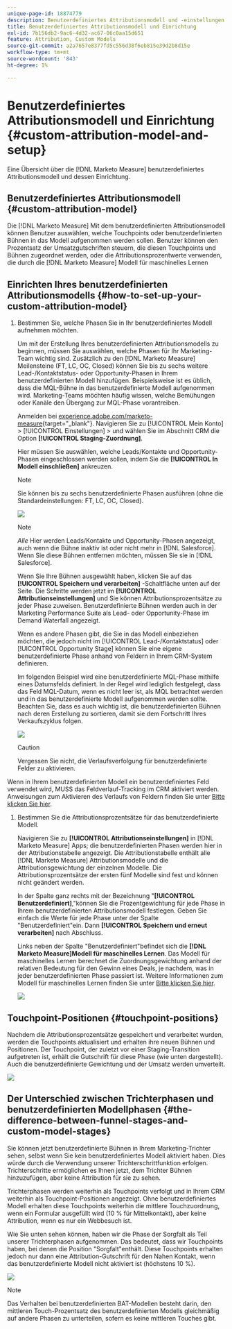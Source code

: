 ```yaml
---
unique-page-id: 18874779
description: Benutzerdefiniertes Attributionsmodell und -einstellungen - [!DNL Marketo Measure] - Produktdokumentation
title: Benutzerdefiniertes Attributionsmodell und Einrichtung
exl-id: 7b156db2-9ac6-4d32-ac67-06c0aa15d651
feature: Attribution, Custom Models
source-git-commit: a2a7657e8377fd5c556d38f6eb815e39d2b8d15e
workflow-type: tm+mt
source-wordcount: '843'
ht-degree: 1%

---
```


# Benutzerdefiniertes Attributionsmodell und Einrichtung {#custom-attribution-model-and-setup}

Eine Übersicht über die [!DNL Marketo Measure] benutzerdefiniertes Attributionsmodell und dessen Einrichtung.

## Benutzerdefiniertes Attributionsmodell {#custom-attribution-model}

Die [!DNL Marketo Measure] Mit dem benutzerdefinierten Attributionsmodell können Benutzer auswählen, welche Touchpoints oder benutzerdefinierten Bühnen in das Modell aufgenommen werden sollen. Benutzer können den Prozentsatz der Umsatzgutschriften steuern, die diesen Touchpoints und Bühnen zugeordnet werden, oder die Attributionsprozentwerte verwenden, die durch die [!DNL Marketo Measure] Modell für maschinelles Lernen

## Einrichten Ihres benutzerdefinierten Attributionsmodells {#how-to-set-up-your-custom-attribution-model}

1. Bestimmen Sie, welche Phasen Sie in Ihr benutzerdefiniertes Modell aufnehmen möchten.

   Um mit der Erstellung Ihres benutzerdefinierten Attributionsmodells zu beginnen, müssen Sie auswählen, welche Phasen für Ihr Marketing-Team wichtig sind. Zusätzlich zu den [!DNL Marketo Measure] Meilensteine (FT, LC, OC, Closed) können Sie bis zu sechs weitere Lead-/Kontaktstatus- oder Opportunity-Phasen in Ihrem benutzerdefinierten Modell hinzufügen. Beispielsweise ist es üblich, dass die MQL-Bühne in das benutzerdefinierte Modell aufgenommen wird. Marketing-Teams möchten häufig wissen, welche Bemühungen oder Kanäle den Übergang zur MQL-Phase vorantreiben.

   Anmelden bei [experience.adobe.com/marketo-measure](https://experience.adobe.com/marketo-measure){target="_blank"}. Navigieren Sie zu [!UICONTROL Mein Konto] > [!UICONTROL Einstellungen] > und wählen Sie im Abschnitt CRM die Option **[!UICONTROL Staging-Zuordnung]**.

   Hier müssen Sie auswählen, welche Leads/Kontakte und Opportunity-Phasen eingeschlossen werden sollen, indem Sie die **[!UICONTROL In Modell einschließen]** ankreuzen.

   >[!NOTE]
   >
   >Sie können bis zu sechs benutzerdefinierte Phasen ausführen (ohne die Standardeinstellungen: FT, LC, OC, Closed).

   ![](assets/1-1.png)

   >[!NOTE]
   >
   >_Alle_ Hier werden Leads/Kontakte und Opportunity-Phasen angezeigt, auch wenn die Bühne inaktiv ist oder nicht mehr in [!DNL Salesforce]. Wenn Sie diese Bühnen entfernen möchten, müssen Sie sie in [!DNL Salesforce].

   Wenn Sie Ihre Bühnen ausgewählt haben, klicken Sie auf das **[!UICONTROL Speichern und verarbeiten]** -Schaltfläche unten auf der Seite. Die Schritte werden jetzt im **[!UICONTROL Attributionseinstellungen]** und Sie können Attributionsprozentsätze zu jeder Phase zuweisen. Benutzerdefinierte Bühnen werden auch in der Marketing Performance Suite als Lead- oder Opportunity-Phase im Demand Waterfall angezeigt.

   Wenn es andere Phasen gibt, die Sie in das Modell einbeziehen möchten, die jedoch nicht im [!UICONTROL Lead-/Kontaktstatus] oder [!UICONTROL Opportunity Stage] können Sie eine eigene benutzerdefinierte Phase anhand von Feldern in Ihrem CRM-System definieren.

   Im folgenden Beispiel wird eine benutzerdefinierte MQL-Phase mithilfe eines Datumsfelds definiert. In der Regel wird lediglich festgelegt, dass das Feld MQL-Datum, wenn es nicht leer ist, als MQL betrachtet werden und in das benutzerdefinierte Modell aufgenommen werden sollte. Beachten Sie, dass es auch wichtig ist, die benutzerdefinierten Bühnen nach deren Erstellung zu sortieren, damit sie dem Fortschritt Ihres Verkaufszyklus folgen.

   ![](assets/2-1.png)

   >[!CAUTION]
   >
   >Vergessen Sie nicht, die Verlaufsverfolgung für benutzerdefinierte Felder zu aktivieren.

Wenn in Ihrem benutzerdefinierten Modell ein benutzerdefiniertes Feld verwendet wird, MUSS das Feldverlauf-Tracking im CRM aktiviert werden. Anweisungen zum Aktivieren des Verlaufs von Feldern finden Sie unter [Bitte klicken Sie hier](/help/advanced-marketo-measure-features/custom-attribution-models/custom-model-setup-enable-field-history-tracking.md).

1. Bestimmen Sie die Attributionsprozentsätze für das benutzerdefinierte Modell.

   Navigieren Sie zu **[!UICONTROL Attributionseinstellungen]** in [!DNL Marketo Measure] Apps; die benutzerdefinierten Phasen werden hier in der Attributionstabelle angezeigt. Die Attributionstabelle enthält alle [!DNL Marketo Measure] Attributionsmodelle und die Attributionsgewichtung der einzelnen Modelle. Die Attributionsprozentsätze der ersten fünf Modelle sind fest und können nicht geändert werden.

   In der Spalte ganz rechts mit der Bezeichnung &quot;**[!UICONTROL Benutzerdefiniert]**,&quot;können Sie die Prozentgewichtung für jede Phase in Ihrem benutzerdefinierten Attributionsmodell festlegen. Geben Sie einfach die Werte für jede Phase unter der Spalte &quot;Benutzerdefiniert&quot;ein. Dann **[!UICONTROL Speichern und erneut verarbeiten]** nach Abschluss.

   Links neben der Spalte &quot;Benutzerdefiniert&quot;befindet sich die **[!DNL Marketo Measure]Modell für maschinelles Lernen**. Das Modell für maschinelles Lernen berechnet die Zuordnungsgewichtung anhand der relativen Bedeutung für den Gewinn eines Deals, je nachdem, was in jeder benutzerdefinierten Phase passiert ist. Weitere Informationen zum Modell für maschinelles Lernen finden Sie unter [Bitte klicken Sie hier](/help/advanced-marketo-measure-features/custom-attribution-models/machine-learning-model-faq.md).

   ![](assets/3.png)

## Touchpoint-Positionen {#touchpoint-positions}

Nachdem die Attributionsprozentsätze gespeichert und verarbeitet wurden, werden die Touchpoints aktualisiert und erhalten ihre neuen Bühnen und Positionen. Der Touchpoint, der zuletzt vor einer Staging-Transition aufgetreten ist, erhält die Gutschrift für diese Phase (wie unten dargestellt). Auch die benutzerdefinierte Gewichtung und der Umsatz werden umverteilt.

![](assets/4.png)

## Der Unterschied zwischen Trichterphasen und benutzerdefinierten Modellphasen {#the-difference-between-funnel-stages-and-custom-model-stages}

Sie können jetzt benutzerdefinierte Bühnen in Ihrem Marketing-Trichter sehen, selbst wenn Sie kein benutzerdefiniertes Modell aktiviert haben. Dies würde durch die Verwendung unserer Trichterschrittfunktion erfolgen. Trichterschritte ermöglichen es Ihnen jetzt, dem Trichter Bühnen hinzuzufügen, aber keine Attribution für sie zu sehen.

Trichterphasen werden weiterhin als Touchpoints verfolgt und in Ihrem CRM weiterhin als Touchpoint-Positionen angezeigt. Ohne benutzerdefiniertes Modell erhalten diese Touchpoints weiterhin die mittlere Touchzuordnung, wenn ein Formular ausgefüllt wird (10 % für Mittelkontakt), aber keine Attribution, wenn es nur ein Webbesuch ist.

Wie Sie unten sehen können, haben wir die Phase der Sorgfalt als Teil unserer Trichterphasen aufgenommen. Das bedeutet, dass wir Touchpoints haben, bei denen die Position &quot;Sorgfalt&quot;enthält. Diese Touchpoints erhalten jedoch nur dann eine Attribution-Gutschrift für den Nahen Kontakt, wenn das benutzerdefinierte Modell nicht aktiviert ist (höchstens 10 %).

![](assets/5.png)

>[!NOTE]
>
>Das Verhalten bei benutzerdefinierten BAT-Modellen besteht darin, den mittleren Touch-Prozentsatz des benutzerdefinierten Modells gleichmäßig auf andere Phasen zu unterteilen, sofern es keine mittleren Touches gibt.
